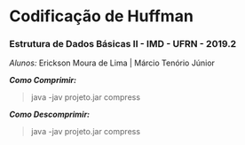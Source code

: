 # Codificação de Huffman

 ### Estrutura de Dados Básicas II - IMD - UFRN - 2019.2

 *Alunos:*
  Erickson Moura de Lima | Márcio Tenório Júnior
 
 ***Como Comprimir:***
 
 > java -jav projeto.jar compress <local do aquivo de texto> <local e novo nome para aquivo binario> <local e novo nome para arquivo de chave>
  

***Como Descomprimir:***
 
 > java -jav projeto.jar compress <local aquivo binario> <local arquivo de chave> <local e novo nome aquivo de texto>
  

  




